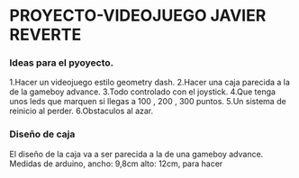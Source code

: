 # PROYECTO-VIDEOJUEGO JAVIER REVERTE

### Ideas para el pyoyecto.
1.Hacer un videojuego estilo geometry dash.
2.Hacer una caja parecida a la de la gameboy advance. 
3.Todo controlado con el joystick. 
4.Que tenga unos leds que marquen si llegas a 100 , 200 , 300 puntos.
5.Un sistema de reinicio al perder.
6.Obstaculos al azar.

### Diseño de caja 
El diseño de la caja va a ser parecida a la de una gameboy advance.
Medidas de arduino, ancho: 9,8cm alto: 12cm, para hacer 
